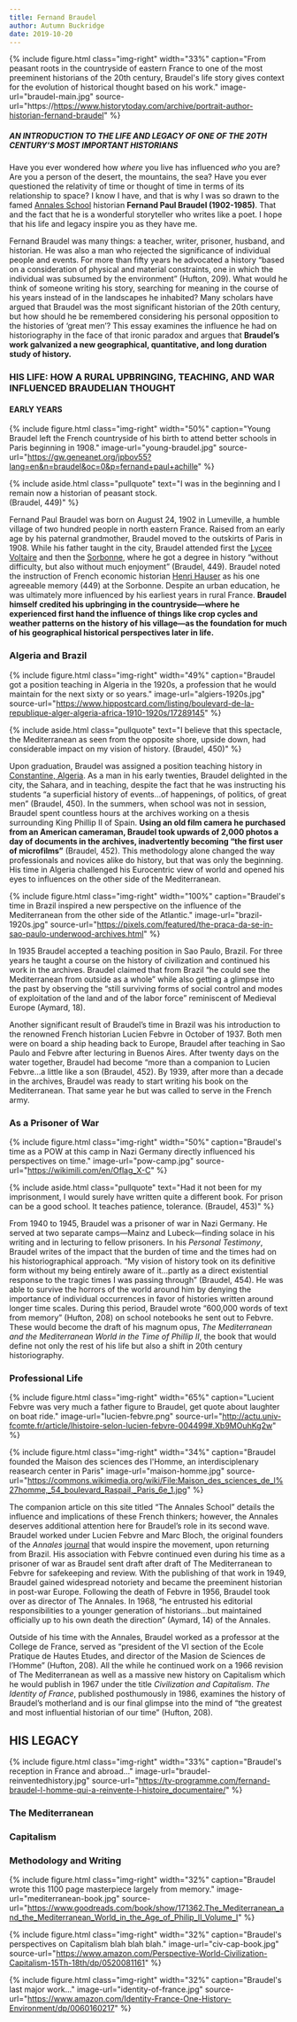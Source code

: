 ```yaml
---
title: Fernand Braudel
author: Autumn Buckridge
date: 2019-10-20
---
```


{% include figure.html
  class="img-right"
  width="33%"
  caption="From peasant roots in the countryside of eastern France to one of the most preeminent historians of the 20th century, Braudel's life story gives context for the evolution of historical thought based on his work."
  image-url="braudel-main.jpg"
  source-url="https://https://www.historytoday.com/archive/portrait-author-historian-fernand-braudel"
%}
##### AN INTRODUCTION TO THE LIFE AND LEGACY OF ONE OF THE 20TH CENTURY'S MOST IMPORTANT HISTORIANS

Have you ever wondered how *where* you live has influenced *who* you are? Are you a person of the desert, the mountains, the sea? Have you ever questioned the relativity of time or thought of time in terms of its relationship to space? I know I have, and that is why I was so drawn to the famed [Annales School](https://unm-historiography.github.io/intro-guide/essays/modernism/annales-school.html) historian **Fernand Paul Braudel (1902-1985)**. That and the fact that he is a wonderful storyteller who writes like a poet. I hope that his life and legacy inspire you as they have me. 

Fernand Braudel was many things: a teacher, writer, prisoner, husband, and historian. He was also a man who rejected the significance of individual people and events. For more than fifty years he advocated a history “based on a consideration of physical and material constraints, one in which the individual was subsumed by the environment” (Hufton, 209). What would he think of someone writing his story, searching for meaning in the course of his years instead of in the landscapes he inhabited? Many scholars have argued that Braudel was the most significant historian of the 20th century, but how should he be remembered considering his personal opposition to the histories of ‘great men’? This essay examines the influence he had on historiography in the face of that ironic paradox and argues that **Braudel’s work galvanized a new geographical, quantitative, and long duration study of history.** 


### **HIS LIFE**: HOW A RURAL UPBRINGING, TEACHING, AND WAR INFLUENCED BRAUDELIAN THOUGHT

#### EARLY YEARS


{% include figure.html
  class="img-right"
  width="50%"
  caption="Young Braudel left the French countryside of his birth to attend better schools in Paris beginning in 1908."
  image-url="young-braudel.jpg"
  source-url="https://gw.geneanet.org/jpbov55?lang=en&n=braudel&oc=0&p=fernand+paul+achille"
%}


{% include aside.html
  class="pullquote"
  text="I was in the beginning and I remain now a historian of peasant stock.  
  (Braudel, 449)"
  %}


Fernand Paul Braudel was born on August 24, 1902 in Lumeville, a humble village of two hundred people in north eastern France. Raised from an early age by his paternal grandmother, Braudel moved to the outskirts of Paris in 1908. While his father taught in the city, Braudel attended first the [Lycee Voltaire](https://en.wikipedia.org/wiki/Lyc%C3%A9e_Voltaire_(Paris)) and then the [Sorbonne](http://lettres.sorbonne-universite.fr/), where he got a degree in history “without difficulty, but also without much enjoyment” (Braudel, 449). Braudel noted the instruction of French economic historian [Henri Hauser](https://en.wikipedia.org/wiki/Henri_Hauser) as his one agreeable memory (449) at the Sorbonne. Despite an urban education, he was ultimately more influenced by his earliest years in rural France. **Braudel himself credited his upbringing in the countryside—where he experienced first hand the influence of things like crop cycles and weather patterns on the history of his village—as the foundation for much of his geographical historical perspectives later in life.** 

### Algeria and Brazil


{% include figure.html
  class="img-right"
  width="49%"
  caption="Braudel got a position teaching in Algeria in the 1920s, a profession that he would maintain for the next sixty or so years."
  image-url="algiers-1920s.jpg"
  source-url="https://www.hippostcard.com/listing/boulevard-de-la-republique-alger-algeria-africa-1910-1920s/17289145"
%}

{% include aside.html
  class="pullquote"
  text="I believe that this spectacle, the Mediterranean as seen from the opposite shore, upside down, had considerable impact on my vision of history. 
  (Braudel, 450)"
  %}


Upon graduation, Braudel was assigned a position teaching history in [Constantine, Algeria](https://www.google.com/maps/place/Constantine,+Algeria/@36.3539041,6.5073923,11z/data=!3m1!4b1!4m5!3m4!1s0x12f17717c4785627:0x25fb307fd08801a!8m2!3d36.360155!4d6.642433). As a man in his early twenties, Braudel delighted in the city, the Sahara, and in teaching, despite the fact that he was instructing his students “a superficial history of events…of happenings, of politics, of great men” (Braudel, 450). In the summers, when school was not in session, Braudel spent countless hours at the archives working on a thesis surrounding King Phillip II of Spain. **Using an old film camera he purchased from an American cameraman, Braudel took upwards of 2,000 photos a day of documents in the archives, inadvertently becoming “the first user of microfilms”** (Braudel, 452). This methodology alone changed the way professionals and novices alike do history, but that was only the beginning. His time in Algeria challenged his Eurocentric view of world and opened his eyes to influences on the other side of the Mediterranean. 

{% include figure.html
  class="img-right"
  width="100%"
  caption="Braudel's time in Brazil inspired a new perspective on the influence of the Mediterranean from the other side of the Atlantic."
  image-url="brazil-1920s.jpg"
  source-url="https://pixels.com/featured/the-praca-da-se-in-sao-paulo-underwood-archives.html"
%}

In 1935 Braudel accepted a teaching position in Sao Paulo, Brazil. For three years he taught a course on the history of civilization and continued his work in the archives. Braudel claimed that from Brazil “he could see the Mediterranean from outside as a whole” while also getting a glimpse into the past by observing the “still surviving forms of social control and modes of exploitation of the land and of the labor force” reminiscent of Medieval Europe (Aymard, 18). 

Another significant result of Braudel’s time in Brazil was his introduction to the renowned French historian Lucien Febvre in October of 1937. Both men were on board a ship heading back to Europe, Braudel after teaching in Sao Paulo and Febvre after lecturing in Buenos Aires. After twenty days on the water together, Braudel had become “more than a companion to Lucien Febvre…a little like a son (Braudel, 452). By 1939, after more than a decade in the archives, Braudel was ready to start writing his book on the Mediterranean. That same year he but was called to serve in the French army.  


### As a Prisoner of War

{% include figure.html
  class="img-right"
  width="50%"
  caption="Braudel's time as a POW at this camp in Nazi Germany directly influenced his perspectives on time."
  image-url="pow-camp.jpg"
  source-url="https://wikimili.com/en/Oflag_X-C"
%}


{% include aside.html
  class="pullquote"
  text="Had it not been for my imprisonment, I would surely have written quite a different book. For prison can be a good school. It teaches patience, tolerance. 
  (Braudel, 453)"
  %}


From 1940 to 1945, Braudel was a prisoner of war in Nazi Germany. He served at two separate camps—Mainz and Lubeck—finding solace in his writing and in lecturing to fellow prisoners. In his *Personal Testimony*, Braudel writes of the impact that the burden of time and the times had on his historiographical approach. “My vision of history took on its definitive form without my being entirely aware of it…partly as a direct existential response to the tragic times I was passing through” (Braudel, 454). He was able to survive the horrors of the world around him by denying the importance of individual occurrences in favor of histories written around longer time scales. During this period, Braudel wrote “600,000 words of text from memory” (Hufton, 208) on school notebooks he sent out to Febvre. These would become the draft of his magnum opus, *The Mediterranean and the Mediterranean World in the Time of Phillip II*, the book that would define not only the rest of his life but also a shift in 20th century historiography.  

### Professional Life

{% include figure.html
  class="img-right"
  width="65%"
  caption="Lucient Febvre was very much a father figure to Braudel, get quote about laughter on boat ride."
  image-url="lucien-febvre.png"
  source-url="http://actu.univ-fcomte.fr/article/lhistoire-selon-lucien-febvre-004499#.Xb9MOuhKg2w"
%}

{% include figure.html
  class="img-right"
  width="34%"
  caption="Braudel founded the Maison des sciences des l'Homme, an interdisciplenary reasearch center in Paris"
  image-url="maison-homme.jpg"
  source-url="https://commons.wikimedia.org/wiki/File:Maison_des_sciences_de_l%27homme,_54_boulevard_Raspail,_Paris_6e_1.jpg"
%}

The companion article on this site titled “The Annales School” details the influence and implications of these French thinkers; however, the Annales deserves additional attention here for Braudel’s role in its second wave. Braudel worked under Lucien Febvre and Marc Bloch, the original founders of the *Annales* [journal](http://annales.ehess.fr/index.php?220) that would inspire the movement, upon returning from Brazil. His association with Febvre continued even during his time as a prisoner of war as Braudel sent draft after draft of The Mediterranean to Febvre for safekeeping and review. With the publishing of that work in 1949, Braudel gained widespread notoriety and became the preeminent historian in post-war Europe. Following the death of Febvre in 1956, Braudel took over as director of The Annales. In 1968, “he entrusted his editorial responsibilities to a younger generation of historians…but maintained officially up to his own death the direction” (Aymard, 14) of the Annales.  

Outside of his time with the Annales, Braudel worked as a professor at the College de France, served as “president of the VI section of the Ecole Pratique de Hautes Etudes, and director of the Masion de Sciences de l’Homme” (Hufton, 208).  All the while he continued work on a 1966 revision of The Mediterranean as well as a massive new history on Capitalism which he would publish in 1967 under the title *Civilization and Capitalism*. *The Identity of France*, published posthumously in 1986, examines the history of Braudel’s motherland and is our final glimpse into the mind of “the greatest and most influential historian of our time” (Hufton, 208). 

## HIS LEGACY

{% include figure.html
  class="img-right"
  width="33%"
  caption="Braudel's reception in France and abroad..."
  image-url="braudel-reinventedhistory.jpg"
  source-url="https://tv-programme.com/fernand-braudel-l-homme-qui-a-reinvente-l-histoire_documentaire/"
%}

### The Mediterranean

### Capitalism

### Methodology and Writing

{% include figure.html
  class="img-right"
  width="32%"
  caption="Braudel wrote this 1100 page masterpiece largely from memory."
  image-url="mediterranean-book.jpg"
  source-url="https://www.goodreads.com/book/show/171362.The_Mediterranean_and_the_Mediterranean_World_in_the_Age_of_Philip_II_Volume_I"
%}

{% include figure.html
  class="img-right"
  width="32%"
  caption="Braudel's perspectives on Capitalism blah blah blah."
  image-url="civ-cap-book.jpg"
  source-url="https://www.amazon.com/Perspective-World-Civilization-Capitalism-15Th-18th/dp/0520081161"
%}

{% include figure.html
  class="img-right"
  width="32%"
  caption="Braudel's last major work..."
  image-url="identity-of-france.jpg"
  source-url="https://www.amazon.com/Identity-France-One-History-Environment/dp/0060160217"
%}


